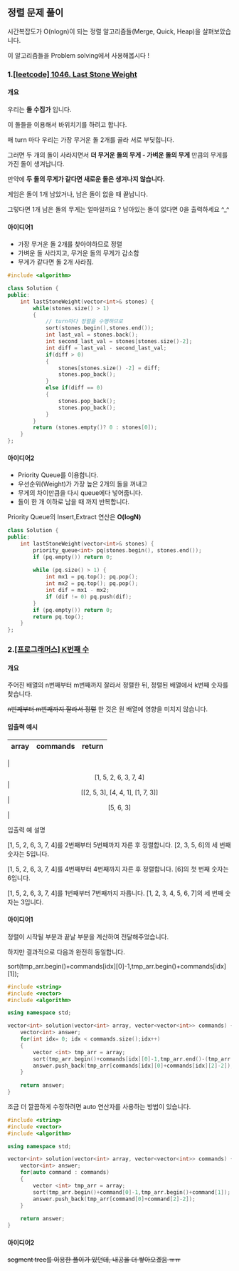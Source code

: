 ## 정렬 문제 풀이 
시간복잡도가 O(nlogn)이 되는 정렬 알고리즘들(Merge, Quick, Heap)을 살펴보았습니다. 

이 알고리즘들을 Problem solving에서 사용해봅시다 ! 
### 1.[[leetcode] 1046. Last Stone Weight](https://leetcode.com/contest/weekly-contest-137/problems/last-stone-weight/)
#### 개요
우리는 **돌 수집가** 입니다. 

이 돌들을 이용해서 바위치기를 하려고 합니다. 

매 turn 마다 우리는 가장 무거운 돌 2개를 골라 서로 부딪힙니다. 

그러면 두 개의 돌이 사라지면서 **더 무거운 돌의 무게 - 가벼운 돌의 무게** 만큼의 무게를 가진 돌이 생겨납니다. 

만약에 **두 돌의 무게가 같다면 새로운 돌은 생겨나지 않습니다.**

게임은 돌이 1개 남았거나, 남은 돌이 없을 때 끝납니다. 

그렇다면 1개 남은 돌의 무게는 얼마일까요 ? 남아있는 돌이 없다면 0을 출력하세요 ^_^ 

#### 아이디어1
- 가장 무거운 돌 2개를 찾아야하므로 정렬 
- 가벼운 돌 사라지고, 무거운 돌의 무게가 감소함
- 무게가 같다면 돌 2개 사라짐.
``` cpp
#include <algorithm>

class Solution {
public:
    int lastStoneWeight(vector<int>& stones) {
        while(stones.size() > 1)
        {
            // turn마다 정렬을 수행하므로 
            sort(stones.begin(),stones.end());
            int last_val = stones.back();
            int second_last_val = stones[stones.size()-2];
            int diff = last_val - second_last_val;
            if(diff > 0)
            {
                stones[stones.size() -2] = diff;
                stones.pop_back();
            }
            else if(diff == 0)
            {
                stones.pop_back();
                stones.pop_back();
            }
        }
        return (stones.empty()? 0 : stones[0]);
    }
};
```
#### 아이디어2
- Priority Queue를 이용합니다. 
- 우선순위(Weight)가 가장 높은 2개의 돌을 꺼내고
- 무게의 차이만큼을 다시 queue에다 넣어줍니다. 
- 돌이 한 개 이하로 남을 때 까지 반복합니다.

Priority Queue의 Insert,Extract 연산은 **O(logN)**

``` cpp
class Solution {
public:
    int lastStoneWeight(vector<int>& stones) {
        priority_queue<int> pq(stones.begin(), stones.end()); 
        if (pq.empty()) return 0; 
        
        while (pq.size() > 1) {
            int mx1 = pq.top(); pq.pop(); 
            int mx2 = pq.top(); pq.pop(); 
            int dif = mx1 - mx2; 
            if (dif != 0) pq.push(dif); 
        }
        if (pq.empty()) return 0; 
        return pq.top(); 
    }
};
```

### 2.[[프로그래머스] K번째 수](https://programmers.co.kr/learn/courses/30/lessons/42748)
#### 개요 
주어진 배열의 n번째부터 m번째까지 잘라서 정렬한 뒤, 정렬된 배열에서 k번째 숫자를 찾습니다. 

~~n번째부터 m번째까지 잘라서 정렬~~ 한 것은 원 배열에 영향을 미치지 않습니다. 

#### 입출력 예시

|<center>array</center>|<center>commands</center>|<center>return</center>|
|:--------|:--------:|--------:|

|<center>[1, 5, 2, 6, 3, 7, 4]</center>|<center>[[2, 5, 3], [4, 4, 1], [1, 7, 3]]</center>|<center>[5, 6, 3]</center>|

입출력 예 설명

[1, 5, 2, 6, 3, 7, 4]를 2번째부터 5번째까지 자른 후 정렬합니다. [2, 3, 5, 6]의 세 번째 숫자는 5입니다.

[1, 5, 2, 6, 3, 7, 4]를 4번째부터 4번째까지 자른 후 정렬합니다. [6]의 첫 번째 숫자는 6입니다.

[1, 5, 2, 6, 3, 7, 4]를 1번째부터 7번째까지 자릅니다. [1, 2, 3, 4, 5, 6, 7]의 세 번째 숫자는 3입니다.

#### 아이디어1 
정렬이 시작될 부분과 끝날 부분을 계산하여 전달해주었습니다. 

하지만 결과적으로 다음과 완전히 동일합니다.

sort(tmp_arr.begin()+commands[idx][0]-1,tmp_arr.begin()+commands[idx][1]);

```cpp
#include <string>
#include <vector>
#include <algorithm>

using namespace std;

vector<int> solution(vector<int> array, vector<vector<int>> commands) {
    vector<int> answer;
    for(int idx= 0; idx < commands.size();idx++)
    {
        vector <int> tmp_arr = array;
        sort(tmp_arr.begin()+commands[idx][0]-1,tmp_arr.end()-(tmp_arr.size()-commands[idx][1]));
        answer.push_back(tmp_arr[commands[idx][0]+commands[idx][2]-2]);
    }
    
    return answer;
}
```
조금 더 깔끔하게 수정하려면 auto 연산자를 사용하는 방법이 있습니다.  

```cpp
#include <string>
#include <vector>
#include <algorithm>

using namespace std;

vector<int> solution(vector<int> array, vector<vector<int>> commands) {
    vector<int> answer;
    for(auto command : commands)
    {
        vector <int> tmp_arr = array;
        sort(tmp_arr.begin()+command[0]-1,tmp_arr.begin()+command[1]);
        answer.push_back(tmp_arr[command[0]+command[2]-2]);
    }
    
    return answer;
}
```
#### 아이디어2 
~~segment tree를 이용한 풀이가 있던데, 내공을 더 쌓아오겠음 ㅠㅠ~~
